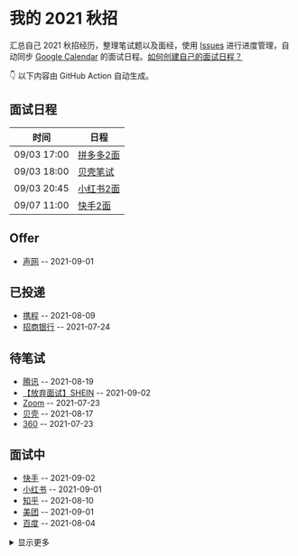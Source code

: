 
# 我的 2021 秋招 

汇总自己 2021 秋招经历，整理笔试题以及面经，使用 [Issues](https://github.com/mayandev/interview-schedule/issues) 进行进度管理，自动同步 [Google Calendar](https://calendar.google.com/) 的面试日程。[如何创建自己的面试日程？](https://github.com/Mayandev/interview-2021/issues/19)


👇 以下内容由 GitHub Action 自动生成。

## 面试日程

| 时间          | 日程                                                                                                                                                                      |
| ----------- | ----------------------------------------------------------------------------------------------------------------------------------------------------------------------- |
| 09/03 17:00 | [拼多多2面](https://www.google.com/calendar/event?eid=NzRzM2dlMWc2NWltOGJiNjYwczZjYjlrYzhvM2diYjE2Z3MzNGJiMWNvczZhZHBoNmNwamNwMWk2OCBjNmtlb2lsYWZ2OTlwMTl2bDdmYWlkdThta0Bn) |
| 09/03 18:00 | [贝壳笔试](https://www.google.com/calendar/event?eid=Y29yajZvaG5jbGlqMmI5ZzcxaGppYjlrNzVnbThiOXA2OWgzMmI5azZrcTYyYzFpNmtxbWFjYjQ3NCBjNmtlb2lsYWZ2OTlwMTl2bDdmYWlkdThta0Bn)  |
| 09/03 20:45 | [小红书2面](https://www.google.com/calendar/event?eid=Y2dxMzhwMW1jOG9qZWJiMWNjcDM4YjlrY2dyajJiYjE2MHI2NmI5bGNrcTNnZDlwYzhwM2djOWdjbyBjNmtlb2lsYWZ2OTlwMTl2bDdmYWlkdThta0Bn) |
| 09/07 11:00 | [快手2面](https://www.google.com/calendar/event?eid=NzFnamVwaG1jb3FtY2JiNTZwaTY2YjlrNmRoMzRiOXA3NHMzZ2I5bGM4cjNlZWIzYzhzNjJkMzI2byBjNmtlb2lsYWZ2OTlwMTl2bDdmYWlkdThta0Bn)  |

## Offer
- [声网](https://github.com/Mayandev/interview-schedule/issues/20) -- 2021-09-01
## 已投递
- [携程](https://github.com/Mayandev/interview-schedule/issues/17) -- 2021-08-09
- [招商银行](https://github.com/Mayandev/interview-schedule/issues/12) -- 2021-07-24
## 待笔试
- [腾讯](https://github.com/Mayandev/interview-schedule/issues/22) -- 2021-08-19
- [【放弃面试】SHEIN](https://github.com/Mayandev/interview-schedule/issues/8) -- 2021-09-02
- [Zoom](https://github.com/Mayandev/interview-schedule/issues/6) -- 2021-07-23
- [贝壳](https://github.com/Mayandev/interview-schedule/issues/3) -- 2021-08-17
- [360](https://github.com/Mayandev/interview-schedule/issues/1) -- 2021-07-23
## 面试中
- [快手](https://github.com/Mayandev/interview-schedule/issues/25) -- 2021-09-02
- [小红书](https://github.com/Mayandev/interview-schedule/issues/23) -- 2021-09-01
- [知乎](https://github.com/Mayandev/interview-schedule/issues/18) -- 2021-08-10
- [美团](https://github.com/Mayandev/interview-schedule/issues/15) -- 2021-09-01
- [百度](https://github.com/Mayandev/interview-schedule/issues/10) -- 2021-08-04
<details><summary>显示更多</summary>

- [拼多多](https://github.com/Mayandev/interview-schedule/issues/9) -- 2021-09-01
</details>

